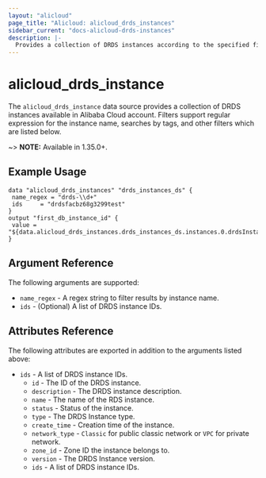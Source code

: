 ```yaml
---
layout: "alicloud"
page_title: "Alicloud: alicloud_drds_instances"
sidebar_current: "docs-alicloud-drds-instances"
description: |-
  Provides a collection of DRDS instances according to the specified filters.
---
```


 # alicloud_drds_instance
 
 The `alicloud_drds_instance` data source provides a collection of DRDS instances available in Alibaba Cloud account.
Filters support regular expression for the instance name, searches by tags, and other filters which are listed below.

~> **NOTE:** Available in 1.35.0+.

 ## Example Usage
 
 ```
data "alicloud_drds_instances" "drds_instances_ds" {
  name_regex = "drds-\\d+"
  ids     = "drdsfacbz68g3299test"
}
 output "first_db_instance_id" {
  value = "${data.alicloud_drds_instances.drds_instances_ds.instances.0.drdsInstanceId}"
}
```

 ## Argument Reference
 
 The following arguments are supported:
 
  * `name_regex` - A regex string to filter results by instance name.
  * `ids` - (Optional) A list of DRDS instance IDs.

 ## Attributes Reference
 
 The following attributes are exported in addition to the arguments listed above:
  * `ids` - A list of DRDS instance IDs.
    * `id` - The ID of the DRDS instance.
    * `description` - The DRDS instance description.
    * `name` - The name of the RDS instance.
    * `status` - Status of the instance.
    * `type` - The DRDS Instance type.
    * `create_time` - Creation time of the instance.
    * `network_type` - `Classic` for public classic network or `VPC` for private network.
    * `zone_id` - Zone ID the instance belongs to.
    * `version` - The DRDS Instance version.
    * `ids` - A list of DRDS instance IDs.